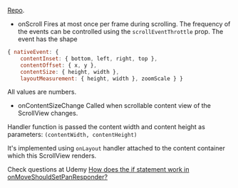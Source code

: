 [Repo](https://github.com/browniefed/examples/blob/realworld/commentmodal/realworld/app.ios.js).

- onScroll
Fires at most once per frame during scrolling. The frequency of the events can be controlled using the `scrollEventThrottle` prop. The event has the shape 
```js
{ nativeEvent: { 
    contentInset: { bottom, left, right, top }, 
    contentOffset: { x, y }, 
    contentSize: { height, width }, 
    layoutMeasurement: { height, width }, zoomScale } }
```
All values are numbers.

- onContentSizeChange
Called when scrollable content view of the ScrollView changes.

Handler function is passed the content width and content height as parameters: 
`(contentWidth, contentHeight)`

It's implemented using `onLayout` handler attached to the content container which this ScrollView renders.

Check questions at Udemy
[How does the if statement work in onMoveShouldSetPanResponder?](https://www.udemy.com/course/master-react-native-animations/learn/lecture/8648332#questions/9639898)
